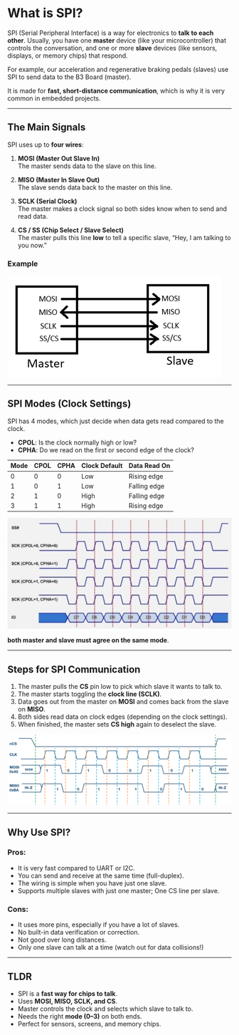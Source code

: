 # What is SPI?
SPI (Serial Peripheral Interface) is a way for electronics to **talk to each other**. Usually, you have one **master** device (like your microcontroller) that controls the conversation, and one or more **slave** devices (like sensors, displays, or memory chips) that respond.

For example, our acceleration and regenerative braking pedals (slaves) use SPI to send data to the B3 Board (master).

It is made for **fast, short-distance communication**, which is why it is very common in embedded projects.

---

## The Main Signals
SPI uses up to **four wires**:

1. **MOSI (Master Out Slave In)**\
   The master sends data to the slave on this line.

2. **MISO (Master In Slave Out)**\
   The slave sends data back to the master on this line.

3. **SCLK (Serial Clock)**\
   The master makes a clock signal so both sides know when to send and read data.

4. **CS / SS (Chip Select / Slave Select)**\
   The master pulls this line **low** to tell a specific slave, “Hey, I am talking to you now.”

### Example
![SPI example](../images/SPI-wiring.png)

---

## SPI Modes (Clock Settings)
SPI has 4 modes, which just decide when data gets read compared to the clock.  

- **CPOL**: Is the clock normally high or low?  
- **CPHA**: Do we read on the first or second edge of the clock?  

| Mode | CPOL | CPHA | Clock Default | Data Read On |
|------|------|------|---------------|--------------|
| 0    | 0    | 0    | Low           | Rising edge  |
| 1    | 0    | 1    | Low           | Falling edge |
| 2    | 1    | 0    | High          | Falling edge |
| 3    | 1    | 1    | High          | Rising edge  |

![SPI modes](../images/spi-clock-modes.png)

**both master and slave must agree on the same mode**.

---

## Steps for SPI Communication
1. The master pulls the **CS** pin low to pick which slave it wants to talk to.  
2. The master starts toggling the **clock line (SCLK)**.  
3. Data goes out from the master on **MOSI** and comes back from the slave on **MISO**.  
4. Both sides read data on clock edges (depending on the clock settings).  
5. When finished, the master sets **CS high** again to deselect the slave.

![spi clock diagram](../images/example-spi-clock-diagram.png)

---

## Why Use SPI?
### Pros:
- It is very fast compared to UART or I2C.
- You can send and receive at the same time (full-duplex).
- The wiring is simple when you have just one slave.
- Supports multiple slaves with just one master; One CS line per slave.

### Cons:
- It uses more pins, especially if you have a lot of slaves.
- No built-in data verification or correction.
- Not good over long distances.
- Only one slave can talk at a time (watch out for data collisions!)

---

## TLDR
- SPI is a **fast way for chips to talk**.  
- Uses **MOSI, MISO, SCLK, and CS**.  
- Master controls the clock and selects which slave to talk to. 
- Needs the right **mode (0–3)** on both ends.
- Perfect for sensors, screens, and memory chips.

